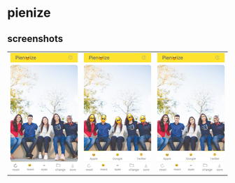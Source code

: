 # pienize
## screenshots

<table border="0">
<tr>
<td><img src="./img/sc1.jpeg" width="250px"></td>
<td><img src="./img/sc2.jpeg" width="250px"></td>
<td><img src="./img/sc3.jpeg" width="250px"></td>
</tr>
</table>
